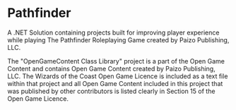 # Pathfinder
A .NET Solution containing projects built for improving player experience while playing The Pathfinder Roleplaying Game created by Paizo Publishing, LLC.

The "OpenGameContent Class Library" project is a part of the Open Game Content and contains Open Game Content created by Paizo Publishing, LLC. The Wizards of the Coast Open Game Licence is included as a text file within that project and all Open Game Content included in this project that was published by other contributors is listed clearly in Section 15 of the Open Game Licence.
